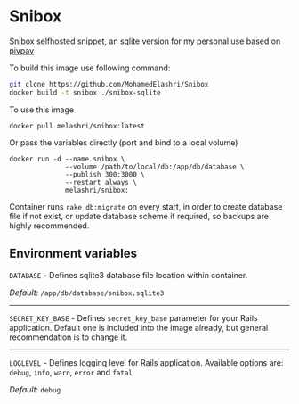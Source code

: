 # Snibox
Snibox selfhosted snippet, an sqlite version for my personal use based on [pivpav](https://gitlab.com/pivpav/snibox-sqlite)


To build this image use following command:

```bash
git clone https://github.com/MohamedElashri/Snibox
docker build -t snibox ./snibox-sqlite
```
To use this image 

```
docker pull melashri/snibox:latest

```

Or pass the variables directly (port and bind to a local volume)

```
docker run -d --name snibox \
              --volume /path/to/local/db:/app/db/database \
              --publish 300:3000 \
              --restart always \
              melashri/snibox:
```

Container runs `rake db:migrate` on every start, in order to create database file if not exist, or update database scheme if required, so backups are highly recommended.

## Environment variables

`DATABASE` - Defines sqlite3 database file location within container.

_Default_: `/app/db/database/snibox.sqlite3`

---

`SECRET_KEY_BASE` - Defines `secret_key_base` parameter for your Rails application. Default one is included into the image already, but general recommendation is to change it.

---

`LOGLEVEL` - Defines logging level for Rails application. Available options are: `debug`, `info`, `warn`, `error` and `fatal`

_Default_: `debug`
